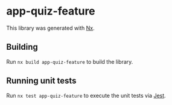# app-quiz-feature

This library was generated with [Nx](https://nx.dev).

## Building

Run `nx build app-quiz-feature` to build the library.

## Running unit tests

Run `nx test app-quiz-feature` to execute the unit tests via [Jest](https://jestjs.io).
